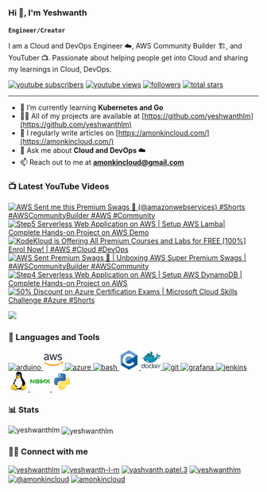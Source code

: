 ### Hi 👋, I'm Yeshwanth

**`Engineer/Creator`**

I am a Cloud and DevOps Engineer ☁️, AWS Community Builder 🏗️, and YouTuber 📺. Passionate about helping people get into Cloud and sharing my learnings in Cloud, DevOps.

   <p align="left">
      <a href="https://www.youtube.com/c/amonkincloud?sub_confirmation=1">
         <img alt="youtube subscribers" title="Subscribe to my YouTube channel" src="https://custom-icon-badges.demolab.com/youtube/channel/subscribers/UCwhERUcuzUCwr8x8mQ8zrcw?color=%23E05D44&label=SUBSCRIBE&logo=video&logoColor=white&style=for-the-badge&labelColor=CE4630"/></a> 
      <a href="https://www.youtube.com/c/amonkincloud">
         <img alt="youtube views" title="YouTube views" src="https://custom-icon-badges.demolab.com/youtube/channel/views/UCwhERUcuzUCwr8x8mQ8zrcw?color=%23E1AD0E&logo=eye&logoColor=white&style=for-the-badge&labelColor=C79600"/></a> 
      <a href="https://github.com/yeshwanthlm?tab=followers">
         <img alt="followers" title="Follow me on Github" src="https://custom-icon-badges.demolab.com/github/followers/yeshwanthlm?color=236ad3&labelColor=1155ba&style=for-the-badge&logo=person-add&label=Follow&logoColor=white"/></a>
      <a href="https://github.com/yeshwanthlm?tab=repositories&sort=stargazers">
         <img alt="total stars" title="Total stars on GitHub" src="https://custom-icon-badges.demolab.com/github/stars/yeshwanthlm?color=55960c&style=for-the-badge&labelColor=488207&logo=star"/></a>
   </p>

---

- 🌱 I’m currently learning **Kubernetes and Go**
- 👨‍💻 All of my projects are available at [https://github.com/yeshwanthlm](https://github.com/yeshwanthlm)
- 📝 I regularly write articles on [https://amonkincloud.com/](https://amonkincloud.com/)
- 💬 Ask me about **Cloud and DevOps ☁️**
- 📫 Reach out to me at **amonkincloud@gmail.com**


### 📺 Latest YouTube Videos

<!-- BEGIN YOUTUBE-CARDS -->
[![AWS Sent me this Premium Swags 🤩 (@amazonwebservices) #Shorts #AWSCommunityBuilder #AWS #Community](https://ytcards.demolab.com/?id=PxIKfbpIH7Q&title=AWS+Sent+me+this+Premium+Swags+%F0%9F%A4%A9+%28%40amazonwebservices%29+%23Shorts+%23AWSCommunityBuilder+%23AWS+%23Community&lang=en&timestamp=1682137807&background_color=%230d1117&title_color=%23ffffff&stats_color=%23dedede&width=250 "AWS Sent me this Premium Swags 🤩 (@amazonwebservices) #Shorts #AWSCommunityBuilder #AWS #Community")](https://www.youtube.com/watch?v=PxIKfbpIH7Q)
[![Step5 Serverless Web Application on AWS | Setup AWS Lamba| Complete Hands-on Project on AWS Demo](https://ytcards.demolab.com/?id=D7_B6Ag5iKU&title=Step5+Serverless+Web+Application+on+AWS+%7C+Setup+AWS+Lamba%7C+Complete+Hands-on+Project+on+AWS+Demo&lang=en&timestamp=1682080208&background_color=%230d1117&title_color=%23ffffff&stats_color=%23dedede&width=250 "Step5 Serverless Web Application on AWS | Setup AWS Lamba| Complete Hands-on Project on AWS Demo")](https://www.youtube.com/watch?v=D7_B6Ag5iKU)
[![KodeKloud is Offering All Premium Courses and Labs for FREE [100%] Enrol Now! | #AWS #Cloud #DevOps](https://ytcards.demolab.com/?id=Aqi9ICxyerw&title=KodeKloud+is+Offering+All+Premium+Courses+and+Labs+for+FREE+%5B100%25%5D+Enrol+Now%21+%7C+%23AWS+%23Cloud+%23DevOps&lang=en&timestamp=1681993809&background_color=%230d1117&title_color=%23ffffff&stats_color=%23dedede&width=250 "KodeKloud is Offering All Premium Courses and Labs for FREE [100%] Enrol Now! | #AWS #Cloud #DevOps")](https://www.youtube.com/watch?v=Aqi9ICxyerw)
[![AWS Sent Premium Swags 🤩 | Unboxing AWS Super Premium Swags | #AWSCommunityBuilder #AWSCommunity](https://ytcards.demolab.com/?id=ZBM43pHnjfs&title=AWS+Sent+Premium+Swags+%F0%9F%A4%A9+%7C+Unboxing+AWS+Super+Premium+Swags+%7C+%23AWSCommunityBuilder+%23AWSCommunity&lang=en&timestamp=1681907408&background_color=%230d1117&title_color=%23ffffff&stats_color=%23dedede&width=250 "AWS Sent Premium Swags 🤩 | Unboxing AWS Super Premium Swags | #AWSCommunityBuilder #AWSCommunity")](https://www.youtube.com/watch?v=ZBM43pHnjfs)
[![Step4 Serverless Web Application on AWS | Setup AWS DynamoDB | Complete Hands-on Project on AWS](https://ytcards.demolab.com/?id=3t9SiJVRWWM&title=Step4+Serverless+Web+Application+on+AWS+%7C+Setup+AWS+DynamoDB+%7C+Complete+Hands-on+Project+on+AWS&lang=en&timestamp=1681821010&background_color=%230d1117&title_color=%23ffffff&stats_color=%23dedede&width=250 "Step4 Serverless Web Application on AWS | Setup AWS DynamoDB | Complete Hands-on Project on AWS")](https://www.youtube.com/watch?v=3t9SiJVRWWM)
[![50% Discount on Azure Certification Exams | Microsoft Cloud Skills Challenge #Azure #Shorts](https://ytcards.demolab.com/?id=XJ0kvPqrXDM&title=50%25+Discount+on+Azure+Certification+Exams+%7C+Microsoft+Cloud+Skills+Challenge+%23Azure+%23Shorts&lang=en&timestamp=1681736431&background_color=%230d1117&title_color=%23ffffff&stats_color=%23dedede&width=250 "50% Discount on Azure Certification Exams | Microsoft Cloud Skills Challenge #Azure #Shorts")](https://www.youtube.com/watch?v=XJ0kvPqrXDM)
<!-- END YOUTUBE-CARDS -->

[<img src="https://custom-icon-badges.demolab.com/badge/-Subscribe%20For%20More-red?style=for-the-badge&logo=video&logoColor=white"/>](https://www.youtube.com/c/amonkincloud?sub_confirmation=1)

### 🧰 Languages and Tools

<p align="left"> <a href="https://www.arduino.cc/" target="_blank" rel="noreferrer"> <img src="https://cdn.worldvectorlogo.com/logos/arduino-1.svg" alt="arduino" width="40" height="40"/> </a> <a href="https://aws.amazon.com" target="_blank" rel="noreferrer"> <img src="https://raw.githubusercontent.com/devicons/devicon/master/icons/amazonwebservices/amazonwebservices-original-wordmark.svg" alt="aws" width="40" height="40"/> </a> <a href="https://azure.microsoft.com/en-in/" target="_blank" rel="noreferrer"> <img src="https://www.vectorlogo.zone/logos/microsoft_azure/microsoft_azure-icon.svg" alt="azure" width="40" height="40"/> </a> <a href="https://www.gnu.org/software/bash/" target="_blank" rel="noreferrer"> <img src="https://www.vectorlogo.zone/logos/gnu_bash/gnu_bash-icon.svg" alt="bash" width="40" height="40"/> </a> <a href="https://www.cprogramming.com/" target="_blank" rel="noreferrer"> <img src="https://raw.githubusercontent.com/devicons/devicon/master/icons/c/c-original.svg" alt="c" width="40" height="40"/> </a> <a href="https://www.docker.com/" target="_blank" rel="noreferrer"> <img src="https://raw.githubusercontent.com/devicons/devicon/master/icons/docker/docker-original-wordmark.svg" alt="docker" width="40" height="40"/> </a> <a href="https://git-scm.com/" target="_blank" rel="noreferrer"> <img src="https://www.vectorlogo.zone/logos/git-scm/git-scm-icon.svg" alt="git" width="40" height="40"/> </a> <a href="https://grafana.com" target="_blank" rel="noreferrer"> <img src="https://www.vectorlogo.zone/logos/grafana/grafana-icon.svg" alt="grafana" width="40" height="40"/> </a> <a href="https://www.jenkins.io" target="_blank" rel="noreferrer"> <img src="https://www.vectorlogo.zone/logos/jenkins/jenkins-icon.svg" alt="jenkins" width="40" height="40"/> </a> <a href="https://www.linux.org/" target="_blank" rel="noreferrer"> <img src="https://raw.githubusercontent.com/devicons/devicon/master/icons/linux/linux-original.svg" alt="linux" width="40" height="40"/> </a> <a href="https://www.nginx.com" target="_blank" rel="noreferrer"> <img src="https://raw.githubusercontent.com/devicons/devicon/master/icons/nginx/nginx-original.svg" alt="nginx" width="40" height="40"/> </a> <a href="https://www.python.org" target="_blank" rel="noreferrer"> <img src="https://raw.githubusercontent.com/devicons/devicon/master/icons/python/python-original.svg" alt="python" width="40" height="40"/> </a> </p>

### 📊 Stats
<p><img align="left" src="https://github-readme-stats.vercel.app/api/top-langs?username=yeshwanthlm&show_icons=true&locale=en&layout=compact" alt="yeshwanthlm" /></p>

<p>&nbsp;<img align="center" src="https://github-readme-stats.vercel.app/api?username=yeshwanthlm&show_icons=true&locale=en" alt="yeshwanthlm" /></p>

### 🏄‍♂️ Connect with me
   <p align="left">
   <a href="https://dev.to/yeshwanthlm" target="blank"><img align="center" src="https://raw.githubusercontent.com/rahuldkjain/github-profile-readme-generator/master/src/images/icons/Social/devto.svg" alt="yeshwanthlm" height="30" width="40" /></a>
   <a href="https://linkedin.com/in/yeshwanth-l-m" target="blank"><img align="center" src="https://raw.githubusercontent.com/rahuldkjain/github-profile-readme-generator/master/src/images/icons/Social/linked-in-alt.svg" alt="yeshwanth-l-m" height="30" width="40" /></a>
   <a href="https://fb.com/yashvanth.patel.3" target="blank"><img align="center" src="https://raw.githubusercontent.com/rahuldkjain/github-profile-readme-generator/master/src/images/icons/Social/facebook.svg" alt="yashvanth.patel.3" height="30" width="40" /></a>
   <a href="https://instagram.com/yeshwanthlm" target="blank"><img align="center" src="https://raw.githubusercontent.com/rahuldkjain/github-profile-readme-generator/master/src/images/icons/Social/instagram.svg" alt="yeshwanthlm" height="30" width="40" /></a>
   <a href="https://hashnode.com/@amonkincloud" target="blank"><img align="center" src="https://raw.githubusercontent.com/rahuldkjain/github-profile-readme-generator/master/src/images/icons/Social/hashnode.svg" alt="@amonkincloud" height="30" width="40" /></a>
   <a href="https://www.youtube.com/c/amonkincloud" target="blank"><img align="center" src="https://raw.githubusercontent.com/rahuldkjain/github-profile-readme-generator/master/src/images/icons/Social/youtube.svg" alt="amonkincloud" height="30" width="40" /></a>
   </p>
